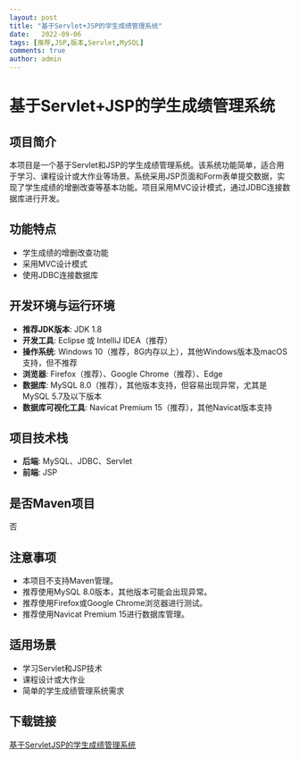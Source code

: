 ```yaml
---
layout: post
title: "基于Servlet+JSP的学生成绩管理系统"
date:   2022-09-06
tags: [推荐,JSP,版本,Servlet,MySQL]
comments: true
author: admin
---
```

# 基于Servlet+JSP的学生成绩管理系统

## 项目简介
本项目是一个基于Servlet和JSP的学生成绩管理系统。该系统功能简单，适合用于学习、课程设计或大作业等场景。系统采用JSP页面和Form表单提交数据，实现了学生成绩的增删改查等基本功能。项目采用MVC设计模式，通过JDBC连接数据库进行开发。

## 功能特点
- 学生成绩的增删改查功能
- 采用MVC设计模式
- 使用JDBC连接数据库

## 开发环境与运行环境
- **推荐JDK版本**: JDK 1.8
- **开发工具**: Eclipse 或 IntelliJ IDEA（推荐）
- **操作系统**: Windows 10（推荐，8G内存以上），其他Windows版本及macOS支持，但不推荐
- **浏览器**: Firefox（推荐）、Google Chrome（推荐）、Edge
- **数据库**: MySQL 8.0（推荐），其他版本支持，但容易出现异常，尤其是MySQL 5.7及以下版本
- **数据库可视化工具**: Navicat Premium 15（推荐），其他Navicat版本支持

## 项目技术栈
- **后端**: MySQL、JDBC、Servlet
- **前端**: JSP

## 是否Maven项目
否

## 注意事项
- 本项目不支持Maven管理。
- 推荐使用MySQL 8.0版本，其他版本可能会出现异常。
- 推荐使用Firefox或Google Chrome浏览器进行测试。
- 推荐使用Navicat Premium 15进行数据库管理。

## 适用场景
- 学习Servlet和JSP技术
- 课程设计或大作业
- 简单的学生成绩管理系统需求

## 下载链接

[基于ServletJSP的学生成绩管理系统](https://pan.quark.cn/s/8215b059cc1c)